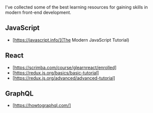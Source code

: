 I've collected some of the best learning resources for gaining skills in modern front-end development.

## JavaScript

- [https://javascript.info/](The Modern JavaScript Tutorial)

## React

- [https://scrimba.com/course/glearnreact/enrolled]
- [https://redux.js.org/basics/basic-tutorial]
- [https://redux.js.org/advanced/advanced-tutorial]

## GraphQL

- [https://howtographql.com/]
